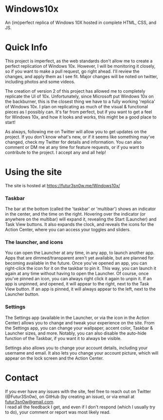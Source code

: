 # Windows10x
An (im)perfect replica of Windows 10X hosted in complete HTML, CSS, and JS.

# Quick Info
This project is imperfect, as the web standards don't allow me to create a perfect replication of Windows 10x.
However, I will be monitoring it closely, so if you want to make a pull request, go right ahead. I'll review the changes, and apply them as I see fit.
Major changes will be noted on twitter, including photos and some videos.

The creation of version 2 of this project has allowed me to completely replicate the UI of 10x.
Unfortunately, since Microsoft put Windows 10x on the backburner, this is the closest thing we have to a fully working 'replica' of Windows 10x.
I plan on replicating as much of the visual & functional pieces as I possibly can. It's far from perfect, but if you want to get a feel for Windows 10x, and how it looks and works, this might be a good place to start!

As always, following me on Twitter will allow you to get updates on the project. If you don't know what's new, or if it seems like something may've changed, check my Twitter for details and information.
You can also comment or DM me at any time for feature requests, or if you want to contribute to the project. I accept any and all help!

# Using the site
The site is hosted at https://futur3sn0w.me/Windows10x/ 

### Taskbar
The bar at the bottom (called the 'taskbar' or 'multibar') shows an indicator in the center, and the time on the right. Hovering over the indicator (or anywhere on the multibar) will expand it, revealing the Start (Launcher) and Task View buttons. It also expands the clock, and reveals the icons for the Action Center, where you can access your toggles and sliders.

### The launcher, and icons
You can open the Launcher at any time, in any app, to launch another app. Apps that are dimmed/transparent aren't yet available, but are planned for becoming available in the future.
Once you've opened an app, you can right-click the icon for it on the taskbar to pin it. This way, you can launch it again at any time without having to open the Launcher. Of course, once you've pinned an icon, you can always right click it again to unpin it.
If an app is unpinned, and opened, it will appear to the right, next to the Task View button. If an app is pinned, it will always appear to the left, next to the Launcher button.

### Settings
The Settings app (available in the Launcher, or via the icon in the Action Center) allows you to change and tweak your experience on the site.
From the Settings app, you can change your wallpaper, accent color, Taskbar & Launcher sizes, and more.
Notably, you can also disable the auto-hide function of the Taskbar, if you want it to always be visible.

Settings also allows you to change your account details, including your username and email.
It also lets you change your account picture, which will appear on the lock screen and the Action Center.

# Contact
If you ever have any issues with the site, feel free to reach out on Twitter (@Futur3Sn0w), on GitHub (by creating an issue), or via email at futur3sn0w@gmail.com.<br>
I read all the feedback I get, and even if I don't respond (which I usually try to do), your comment or report was most likely read. 
